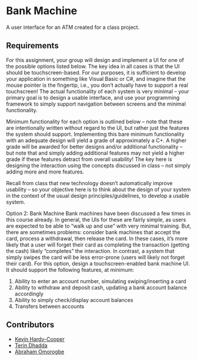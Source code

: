 # Bank Machine
A user interface for an ATM created for a class project.

## Requirements
For this assignment, your group will design and implement a UI for one of the possible options listed below. The key idea in
all cases is that the UI should be touchscreen-based. For our purposes, it is sufficient to develop your application in
something like Visual Basic or C#, and imagine that the mouse pointer is the fingertip, i.e., you don’t actually have to support
a real touchscreen! The actual functionality of each system is very minimal – your primary goal is to design a usable
interface, and use your programming framework to simply support navigation between screens and the minimal functionality.

Minimum functionality for each option is outlined below – note that these are intentionally written without regard to the UI,
but rather just the features the system should support. Implementing this bare minimum functionality with an adequate design
will yield a grade of approximately a C+. A higher grade will be awarded for better designs and/or additional functionality –
but note that and simply adding additional features may not yield a higher grade if these features detract from overall
usability! The key here is designing the interaction using the concepts discussed in class – not simply adding more and more
features.

Recall from class that new technology doesn’t automatically improve usability – so your objective here is to think about the
design of your system in the context of the usual design principles/guidelines, to develop a usable system.

Option 2: Bank Machine
Bank machines have been discussed a few times in this course already. In general, the UIs for these are fairly simple, as users
are expected to be able to “walk up and use” with very minimal training. But, there are sometimes problems: consider bank
machines that accept the card, process a withdrawal, then release the card. In these cases, it’s more likely that a user will
forget their card as completing the transaction (getting the cash) likely “completes” the interaction. In contrast, a system that
simply swipes the card will be less error-prone (users will likely not forget their card).
For this option, design a touchscreen-enabled bank machine UI. It should support the following features, at minimum:

1. Ability to enter an account number, simulating swiping/inserting a card
2. Ability to withdraw and deposit cash, updating a bank account balance accordingly
3. Ability to simply check/display account balances
4. Transfers between accounts

## Contributors
* [Kevin Hardy-Cooper](https://github.com/KevinHardy-Cooper)
* [Terin Dhadda](https://github.com/terindhadda)
* [Abraham Omorogbe](https://github.com/AbeOmor)
